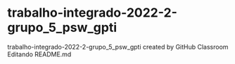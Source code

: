 # trabalho-integrado-2022-2-grupo_5_psw_gpti
trabalho-integrado-2022-2-grupo_5_psw_gpti created by GitHub Classroom
Editando README.md